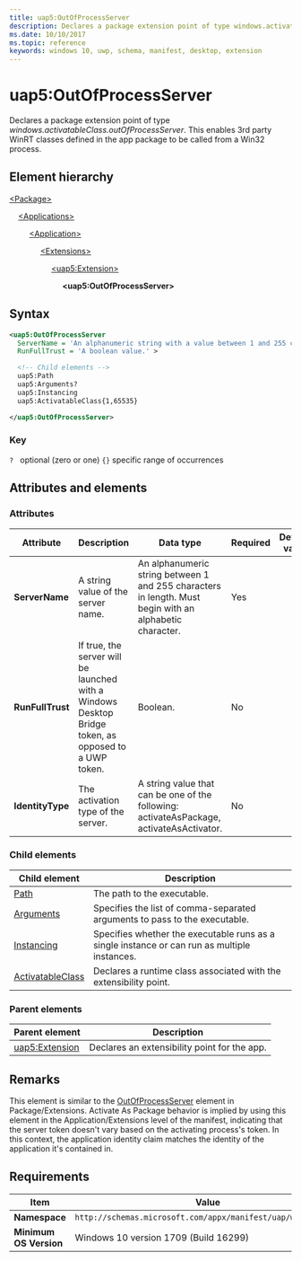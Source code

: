 ```yaml
---
title: uap5:OutOfProcessServer
description: Declares a package extension point of type windows.activatableClass.outOfProcessServer. This enables 3rd party WinRT classes defined in the app package to be called from a Win32 process.
ms.date: 10/10/2017
ms.topic: reference
keywords: windows 10, uwp, schema, manifest, desktop, extension 
---
```


# uap5:OutOfProcessServer

Declares a package extension point of type *windows.activatableClass.outOfProcessServer*. This enables 3rd party WinRT classes defined in the app package to be called from a Win32 process.

## Element hierarchy

[\<Package\>](element-package.md)

&nbsp;&nbsp;&nbsp;&nbsp;[\<Applications\>](element-applications.md)

&nbsp;&nbsp;&nbsp;&nbsp; &nbsp;&nbsp;&nbsp;&nbsp;[\<Application\>](element-application.md)

&nbsp;&nbsp;&nbsp;&nbsp; &nbsp;&nbsp;&nbsp;&nbsp; &nbsp;&nbsp;&nbsp;&nbsp;[\<Extensions\>](element-1-extensions.md)

&nbsp;&nbsp;&nbsp;&nbsp; &nbsp;&nbsp;&nbsp;&nbsp; &nbsp;&nbsp;&nbsp;&nbsp; &nbsp;&nbsp;&nbsp;&nbsp;[\<uap5:Extension\>](element-uap5-extension.md)

&nbsp;&nbsp;&nbsp;&nbsp; &nbsp;&nbsp;&nbsp;&nbsp; &nbsp;&nbsp;&nbsp;&nbsp; &nbsp;&nbsp;&nbsp;&nbsp; &nbsp;&nbsp;&nbsp;&nbsp;**\<uap5:OutOfProcessServer\>**

## Syntax

```xml
<uap5:OutOfProcessServer
  ServerName = 'An alphanumeric string with a value between 1 and 255 characters in length. Must begin with a letter.'
  RunFullTrust = 'A boolean value.' >

  <!-- Child elements -->
  uap5:Path
  uap5:Arguments?
  uap5:Instancing
  uap5:ActivatableClass{1,65535}

</uap5:OutOfProcessServer>
```

### Key

`?`   optional (zero or one)
`{}` specific range of occurrences

## Attributes and elements

### Attributes

| Attribute | Description | Data type | Required | Default value |
|-|-|-|-|-|
| **ServerName** | A string value of the server name. | An alphanumeric string between 1 and 255 characters in length. Must begin with an alphabetic character. | Yes |  |
| **RunFullTrust** | If true, the server will be launched with a Windows Desktop Bridge token, as opposed to a UWP token. | Boolean. | No |  |
| **IdentityType** | The activation type of the server. | A string value that can be one of the following: activateAsPackage, activateAsActivator. | No |  |

### Child elements

| Child element | Description |
|-|-|
| [Path](element-uap5-path.md) | The path to the executable. |
| [Arguments](element-uap5-arguments.md) | Specifies the list of comma-separated arguments to pass to the executable. |
| [Instancing](element-uap5-instancing.md) | Specifies whether the executable runs as a single instance or can run as multiple instances. |
| [ActivatableClass](element-uap5-ActivatableClass.md) | Declares a runtime class associated with the extensibility point. |

### Parent elements

| Parent element | Description |
|-|-|
| [uap5:Extension](element-uap5-extension.md) | Declares an extensibility point for the app. |

## Remarks

This element is similar to the [OutOfProcessServer](element-outOfProcessServer.md) element in Package/Extensions. Activate As Package behavior is implied by using this element in the Application/Extensions level of the manifest, indicating that the server token doesn't vary based on the activating process's token. In this context, the application identity claim matches the identity of the application it's contained in.

## Requirements

| Item | Value |
|--|--|
| **Namespace** | `http://schemas.microsoft.com/appx/manifest/uap/windows10/5` |
| **Minimum OS Version** | Windows 10 version 1709 (Build 16299) |
